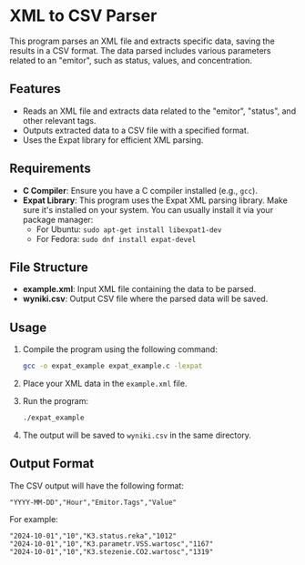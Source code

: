 # XML to CSV Parser

This program parses an XML file and extracts specific data, saving the results in a CSV format. The data parsed includes various parameters related to an "emitor", such as status, values, and concentration.

## Features

- Reads an XML file and extracts data related to the "emitor", "status", and other relevant tags.
- Outputs extracted data to a CSV file with a specified format.
- Uses the Expat library for efficient XML parsing.

## Requirements

- **C Compiler**: Ensure you have a C compiler installed (e.g., `gcc`).
- **Expat Library**: This program uses the Expat XML parsing library. Make sure it's installed on your system. You can usually install it via your package manager:
  - For Ubuntu: `sudo apt-get install libexpat1-dev`
  - For Fedora: `sudo dnf install expat-devel`

## File Structure

- **example.xml**: Input XML file containing the data to be parsed.
- **wyniki.csv**: Output CSV file where the parsed data will be saved.

## Usage

1. Compile the program using the following command:
   
     ```bash
     gcc -o expat_example expat_example.c -lexpat
     ```
     
3. Place your XML data in the `example.xml` file.
4. Run the program:

   ```bash
   ./expat_example
   ```

5. The output will be saved to `wyniki.csv` in the same directory.

## Output Format

The CSV output will have the following format:

```
"YYYY-MM-DD","Hour","Emitor.Tags","Value"
```

For example:

```
"2024-10-01","10","K3.status.reka","1012"
"2024-10-01","10","K3.parametr.VSS.wartosc","1167"
"2024-10-01","10","K3.stezenie.CO2.wartosc","1319"
```
